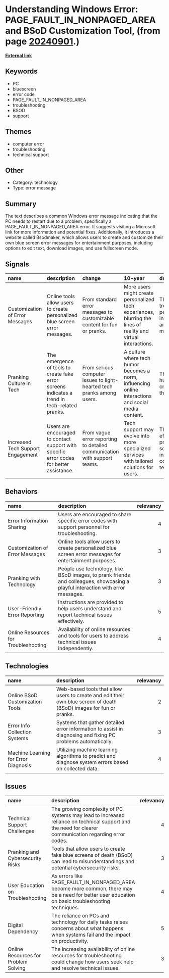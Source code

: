 # __Understanding Windows Error: PAGE_FAULT_IN_NONPAGED_AREA and BSoD Customization Tool__, (from page [20240901](https://kghosh.substack.com/p/20240901).)

__[External link](https://bsodmaker.net/)__



## Keywords

* PC
* bluescreen
* error code
* PAGE_FAULT_IN_NONPAGED_AREA
* troubleshooting
* BSOD
* support

## Themes

* computer error
* troubleshooting
* technical support

## Other

* Category: technology
* Type: error message

## Summary

The text describes a common Windows error message indicating that the PC needs to restart due to a problem, specifically a PAGE_FAULT_IN_NONPAGED_AREA error. It suggests visiting a Microsoft link for more information and potential fixes. Additionally, it introduces a website called Bsodmaker, which allows users to create and customize their own blue screen error messages for entertainment purposes, including options to edit text, download images, and use fullscreen mode.

## Signals

| name                              | description                                                                                   | change                                                                   | 10-year                                                                                                        | driving-force                                                              |   relevancy |
|:----------------------------------|:----------------------------------------------------------------------------------------------|:-------------------------------------------------------------------------|:---------------------------------------------------------------------------------------------------------------|:---------------------------------------------------------------------------|------------:|
| Customization of Error Messages   | Online tools allow users to create personalized blue screen error messages.                   | From standard error messages to customizable content for fun or pranks.  | More users might create personalized tech experiences, blurring the lines of reality and virtual interactions. | The growing trend of personalization in technology and social media.       |           3 |
| Pranking Culture in Tech          | The emergence of tools to create fake error screens indicates a trend in tech-related pranks. | From serious computer issues to light-hearted tech pranks among users.   | A culture where tech humor becomes a norm, influencing online interactions and social media content.           | The desire for humor and creativity in the digital age.                    |           4 |
| Increased Tech Support Engagement | Users are encouraged to contact support with specific error codes for better assistance.      | From vague error reporting to detailed communication with support teams. | Tech support may evolve into more specialized services with tailored solutions for users.                      | The need for efficient problem-solving in increasingly complex technology. |           4 |

## Behaviors

| name                                 | description                                                                                                                     |   relevancy |
|:-------------------------------------|:--------------------------------------------------------------------------------------------------------------------------------|------------:|
| Error Information Sharing            | Users are encouraged to share specific error codes with support personnel for troubleshooting.                                  |           4 |
| Customization of Error Messages      | Online tools allow users to create personalized blue screen error messages for entertainment purposes.                          |           3 |
| Pranking with Technology             | People use technology, like BSoD images, to prank friends and colleagues, showcasing a playful interaction with error messages. |           3 |
| User-Friendly Error Reporting        | Instructions are provided to help users understand and report technical issues effectively.                                     |           5 |
| Online Resources for Troubleshooting | Availability of online resources and tools for users to address technical issues independently.                                 |           4 |

## Technologies

| name                                 | description                                                                                                         |   relevancy |
|:-------------------------------------|:--------------------------------------------------------------------------------------------------------------------|------------:|
| Online BSoD Customization Tools      | Web-based tools that allow users to create and edit their own blue screen of death (BSoD) images for fun or pranks. |           2 |
| Error Info Collection Systems        | Systems that gather detailed error information to assist in diagnosing and fixing PC problems automatically.        |           3 |
| Machine Learning for Error Diagnosis | Utilizing machine learning algorithms to predict and diagnose system errors based on collected data.                |           4 |

## Issues

| name                                 | description                                                                                                                                            |   relevancy |
|:-------------------------------------|:-------------------------------------------------------------------------------------------------------------------------------------------------------|------------:|
| Technical Support Challenges         | The growing complexity of PC systems may lead to increased reliance on technical support and the need for clearer communication regarding error codes. |           4 |
| Pranking and Cybersecurity Risks     | Tools that allow users to create fake blue screens of death (BSoD) can lead to misunderstandings and potential cybersecurity risks.                    |           3 |
| User Education on Troubleshooting    | As errors like PAGE_FAULT_IN_NONPAGED_AREA become more common, there may be a need for better user education on basic troubleshooting techniques.      |           4 |
| Digital Dependency                   | The reliance on PCs and technology for daily tasks raises concerns about what happens when systems fail and the impact on productivity.                |           5 |
| Online Resources for Problem Solving | The increasing availability of online resources for troubleshooting could change how users seek help and resolve technical issues.                     |           3 |